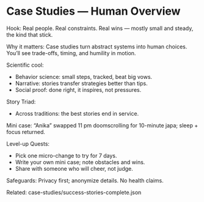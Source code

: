 # Case Studies — Human Overview

Hook:
Real people. Real constraints. Real wins — mostly small and steady, the kind that stick.

Why it matters:
Case studies turn abstract systems into human choices. You’ll see trade-offs, timing, and humility in motion.

Scientific cool:
- Behavior science: small steps, tracked, beat big vows.
- Narrative: stories transfer strategies better than tips.
- Social proof: done right, it inspires, not pressures.

Story Triad:
- Across traditions: the best stories end in service.

Mini case:
“Anika” swapped 11 pm doomscrolling for 10-minute japa; sleep + focus returned.

Level-up Quests:
- Pick one micro-change to try for 7 days.
- Write your own mini case; note obstacles and wins.
- Share with someone who will cheer, not judge.

Safeguards:
Privacy first; anonymize details. No health claims.

Related: case-studies/success-stories-complete.json

